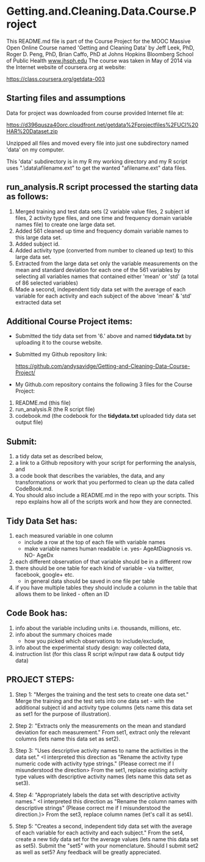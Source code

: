 Getting.and.Cleaning.Data.Course.Project
========================================

This README.md file is part of the Course Project for the MOOC Massive Open Online Course named 'Getting and Cleaning Data' by Jeff Leek, PhD, Roger D. Peng, PhD, Brian Caffo, PhD at Johns Hopkins Bloomberg School of Public Health 
www.jhsph.edu    The course was taken in May of 2014 via the Internet website of coursera.org at website:

   https://class.coursera.org/getdata-003

## Starting files and assumptions
Data for project was downloaded from course provided Internet file at: 
   
   https://d396qusza40orc.cloudfront.net/getdata%2Fprojectfiles%2FUCI%20HAR%20Dataset.zip
       
Unzipped all files and moved every file into just one subdirectory named 'data' on my computer. 
   
This 'data' subdirectory is in my R my working directory and my R script uses ".\data\afilename.ext"
to get the wanted "afilename.ext" data files.
   
## run_analysis.R script processed the starting data as follows:
1. Merged training and test data sets (2 variable value files, 2 subject id files, 2 activity type files, 
and one time and frequency domain variable names file) to create one large data set. 
2. Added 561 cleaned up time and frequency domain variable names to this large data set.
3. Added subject id.  
4. Added activity type (converted from number to cleaned up text) to this large data set.
5. Extracted from the large data set only the variable measurements on the mean and standard deviation 
for each one of the 561 variables by selecting all variables names that contained either 'mean' or 'std' (a total of
86 selected variables)
6. Made a second, independent tidy data set with the average of each variable for each activity and each subject
of the above 'mean' & 'std' extracted data set

## Additional Course Project items:
* Submitted the tidy data set from '6.' above and named **tidydata.txt** by uploading it to the course website.
* Submitted my Github repository link:

   https://github.com/andysavidge/Getting-and-Cleaning-Data-Course-Project/

* My Github.com repository contains the following 3 files for the Course Project:
 1. README.md (this file)
 2. run_analysis.R (the R script file)
 3. codebook.md (the codebook for the **tidydata.txt** uploaded tidy data set output file)

## Submit: 
1. a tidy data set as described below, 
2. a link to a Github repository with your script for performing the analysis, and 
3. a code book that describes the variables, the data, and any transformations or work that you performed to clean up the data called CodeBook.md. 
4. You should also include a README.md in the repo with your scripts. This repo explains how all of the scripts work and how they are connected.  

## Tidy Data Set has:
1. each measured variable in one column
      - include a row at the top of each file with variable names
      - make variable names human readable i.e. yes- AgeAtDiagnosis vs. NO- AgeDx
2. each different observation of that variable should be in a different row
3. there should be one table for each kind of variable - via twitter, facebook, google+ etc.
      - in general data should be saved in one file per table
4. if you have multiple tables they should include a column in the table that allows them to be linked - often an ID

## Code Book has:
1. info about the variable including units i.e. thousands, millions, etc.
2. info about the summary choices made
   - how you picked which observations to include/exclude, 
3. info about the experimental study design: way collected data, 
4. instruction list (for this class R script w/input raw data & output tidy data)

## PROJECT STEPS:
1. Step 1: "Merges the training and the test sets to create one data set."
Merge the training and the test sets into one data set - with the additional subject id and activity type columns 
(lets name this data set as set1 for the purpose of illustration).

2. Step 2: "Extracts only the measurements on the mean and standard deviation for each measurement."
From set1, extract only the relevant columns (lets name this data set as set2). 

3. Step 3: "Uses descriptive activity names to name the activities in the data set."
<I interpreted this direction as "Rename the activity type numeric code with activity type strings." 
(Please correct me if I misunderstood the direction>
From the set1, replace existing activity type values with descriptive activity names (lets name this data set as set3).

4. Step 4: "Appropriately labels the data set with descriptive activity names." 
<I interpreted this direction as "Rename the column names with descriptive strings" 
(Please correct me if I misunderstood the direction.)>
From the set3, replace column names (let's call it as set4).

5. Step 5: "Creates a second, independent tidy data set with the average of each variable for each activity and each subject."
From the set4, create a new tidy data set for the average values (lets name this data set as set5).
Submit the "set5" with your nomenclature.
Should I submit set2 as well as set5? Any feedback will be greatly appreciated.
